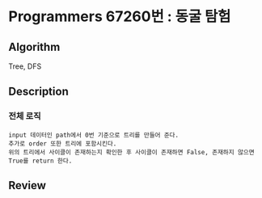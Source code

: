 # Programmers 67260번 : 동굴 탐험

## Algorithm

Tree, DFS

## Description

### 전체 로직
```
input 데이터인 path에서 0번 기준으로 트리를 만들어 준다.
추가로 order 또한 트리에 포함시킨다.
위의 트리에서 사이클이 존재하는지 확인한 후 사이클이 존재하면 False, 존재하지 않으면 True를 return 한다.
```

## Review
